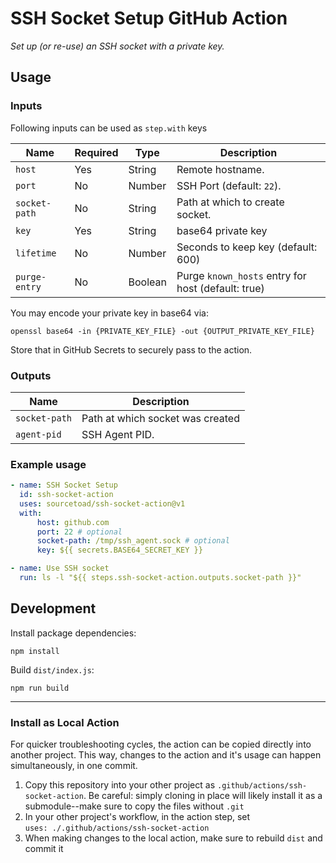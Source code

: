 # SSH Socket Setup GitHub Action
_Set up (or re-use) an SSH socket with a private key._

## Usage
### Inputs

Following inputs can be used as `step.with` keys

| Name          | Required | Type    | Description                                        |
|---------------|----------|---------|----------------------------------------------------|
| `host`        | Yes      | String  | Remote hostname.                                   |
| `port`        | No       | Number  | SSH Port (default: `22`).                          |
| `socket-path` | No       | String  | Path at which to create socket.                    |
| `key`         | Yes      | String  | base64 private key                                 |
| `lifetime`    | No       | Number  | Seconds to keep key (default: 600)                 |
| `purge-entry` | No       | Boolean | Purge `known_hosts` entry for host (default: true) |

You may encode your private key in base64 via:

```shell
openssl base64 -in {PRIVATE_KEY_FILE} -out {OUTPUT_PRIVATE_KEY_FILE}
```
    
Store that in GitHub Secrets to securely pass to the action.

### Outputs
| Name          | Description                      |
|---------------|----------------------------------|
| `socket-path` | Path at which socket was created |
| `agent-pid`   | SSH Agent PID.                   |

### Example usage
```yaml
- name: SSH Socket Setup
  id: ssh-socket-action
  uses: sourcetoad/ssh-socket-action@v1
  with:
      host: github.com
      port: 22 # optional
      socket-path: /tmp/ssh_agent.sock # optional
      key: ${{ secrets.BASE64_SECRET_KEY }}

- name: Use SSH socket
  run: ls -l "${{ steps.ssh-socket-action.outputs.socket-path }}"
```

## Development
Install package dependencies:
```shell
npm install
```
    
Build `dist/index.js`:
```shell
npm run build
```
---

### Install as Local Action
For quicker troubleshooting cycles, the action can be copied directly into another project. This way, changes to the action and it's usage can happen simultaneously, in one commit.

1. Copy this repository into your other project as `.github/actions/ssh-socket-action`. Be careful: simply cloning in place will likely install it as a submodule--make sure to copy the files without `.git`
2. In your other project's workflow, in the action step, set\
`uses: ./.github/actions/ssh-socket-action`
3. When making changes to the local action, make sure to rebuild `dist` and commit it
